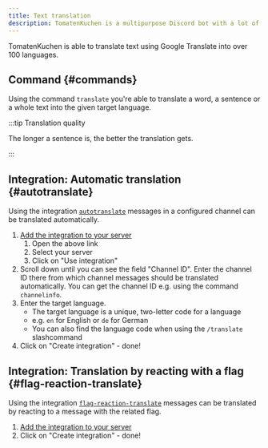 ```yaml
---
title: Text translation
description: TomatenKuchen is a multipurpose Discord bot with a lot of features. TomatenKuchen is able to translate text into over 100 languages, even automatically!
---
```


TomatenKuchen is able to translate text using Google Translate into over 100 languages.

## Command {#commands}

Using the command `translate` you're able to translate a word, a sentence or a whole text into the given target language.

:::tip Translation quality

The longer a sentence is, the better the translation gets.

:::

## Integration: Automatic translation {#autotranslate}

Using the integration [`autotranslate`](https://tomatenkuchen.com/dashboard/integrations?info=autotranslate) messages in a configured channel can be translated automatically.

1. [Add the integration to your server](https://tomatenkuchen.com/dashboard/integrations?use=autotranslate)
	1. Open the above link
	2. Select your server
	3. Click on "Use integration"
2. Scroll down until you can see the field "Channel ID". Enter the channel ID there from which channel messages should be translated automatically. You can get the channel ID e.g. using the command `channelinfo`.
3. Enter the target language.
	- The target language is a unique, two-letter code for a language
	- e.g. `en` for English or `de` for German
	- You can also find the language code when using the `/translate` slashcommand
4. Click on "Create integration" - done!

## Integration: Translation by reacting with a flag {#flag-reaction-translate}

Using the integration [`flag-reaction-translate`](https://tomatenkuchen.com/dashboard/integrations?info=flag-reaction-translate) messages can be translated by reacting to a message with the related flag.

1. [Add the integration to your server](https://tomatenkuchen.com/dashboard/integrations?use=flag-reaction-translate)
2. Click on "Create integration" - done!
